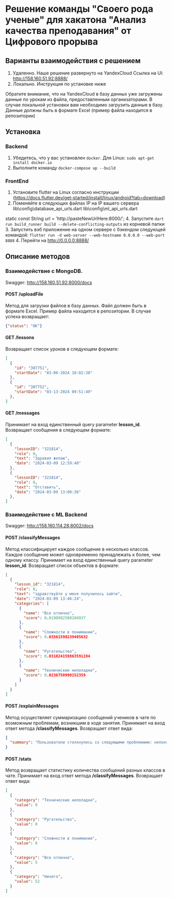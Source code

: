 # Решение команды "Своего рода ученые" для хакатона "Анализ качества преподавания" от Цифрового прорыва

## Варианты взаимодействия с решением
1. Удаленно. Наше решение развернуто на YandexCloud
   Ссылка на UI: http://158.160.51.92:8888/
2. Локально. Инструкция по установке ниже

Обратите внимание, что на YandexCloud в базу данных уже загружены данные по урокам из файла, предоставленным организаторами.
В случае локальной установки вам необходимо загрузить данные в базу. Данные должны быть в формате Excel (пример файла находится в репозитории)

## Установка

### Backend
1. Убедитесь, что у вас установлен `docker`. Для Linux: `sudo apt-get install docker.io`
2. Выполните команду `docker-compose up --build`

### FrontEnd
1. Установите flutter на Linux согласно инструкции (https://docs.flutter.dev/get-started/install/linux/android?tab=download)
2. Поменяйте в следующих файлах IP на IP вашего сервера
lib\config\database_api_urls.dart
lib\config\ml_api_urls.dart

static const String url = 'http://pasteNewUrlHere:8000/';
4. Запустите `dart run build_runner build --delete-conflicting-outputs` из корневой папки
3. Запустить вэб приложение на одном сервере с бэкендом следующей командой:
`flutter run -d web-server --web-hostname 0.0.0.0 --web-port 8888`
4. Перейти на http://0.0.0.0:8888/

## Описание методов
### Взаимодействие с MongoDB.
Swagger: http://158.160.51.92:8000/docs

#### POST /uploadFile
Метод для загрузки файлов в базу данных. Файл должен быть в формате Excel. Пример файла находится в репозитории. В случае успеха возвращает:
```json
{"status": "OK"}
```

#### GET /lessons
Возвращает список уроков в следующем формате:
```json
[
  {
    "id": "307751",
    "startDate": "03-06-2024 10:02:38"
  },
  {
    "id": "307752",
    "startDate": "03-13-2024 09:51:49"
  },
]
```

#### GET /messages
Принимает на вход единственный query parameter **lesson_id**. Возвращает сообщения в следующем формате:
```json
[
  {
    "lessonID": "321814",
    "role": 0,
    "text": "Здравия желаю",
    "date": "2024-03-09 12:59:48"
  },
  {
    "lessonID": "321814",
    "role": 0,
    "text": "Отставить",
    "date": "2024-03-09 13:00:36"
  },
]
```

### Взаимодействие с ML Backend
Swagger: http://158.160.114.28:8002/docs

#### POST /classifyMessages
Метод классифицирует каждое сообщение в несколько классов. Каждое сообщение может одновременно принадлежать к более, чем одному классу. Принимает на вход единственный query parameter **lesson_id**. Возвращает список объектов в формате:
```json
[
  {
    "lesson_id": "321814",
    "role": 0,
    "text": "здравствуйте у меня получилось зайти",
    "date": "2024-03-09 13:46:24",
    "categories": [
      {
        "name": "Все отлично",
        "score": 0.9190982580184937
      },
      {
        "name": "Сложности в понимании",
        "score": 0.03561590239405632
      },
      {
        "name": "Ругательство",
        "score": 0.031024159863591194
      },
      {
        "name": "Технические неполадки",
        "score": 0.0236750990152359
      }
    ]
  }
]
```
#### POST /explainMessages
Метод осуществляет суммаризацию сообщений учеников в чате по возможным проблемам, возникшим в ходе занятия. Принимает на вход ответ метода **/classifyMessages**. Возвращает ответ вида:
```json
{
  "summary": "Пользователи столкнулись со следующими проблемами: непонятные сообщения, отсутствие информации о том, что желают не заходить в доту, проблемы с микрофоном и стим стримингом.     Положительные впечатления: ладжность, желание не заходить в доту, положительные впечатления от написанного."
}
```

#### POST /stats
Метод возвращает статистику количества сообщений разных классов в чате. Принимает на вход ответ метода **/classifyMessages**. Возвращает ответ вида:
```json
[
  {
    "category": "Технические неполадки",
    "value": 0
  },
  {
    "category": "Ругательство",
    "value": 0
  },
  {
    "category": "Сложности в понимании",
    "value": 0
  },
  {
    "category": "Все отлично",
    "value": 5
  },
  {
    "category": "Ничего",
    "value": 52
  }
]
```
